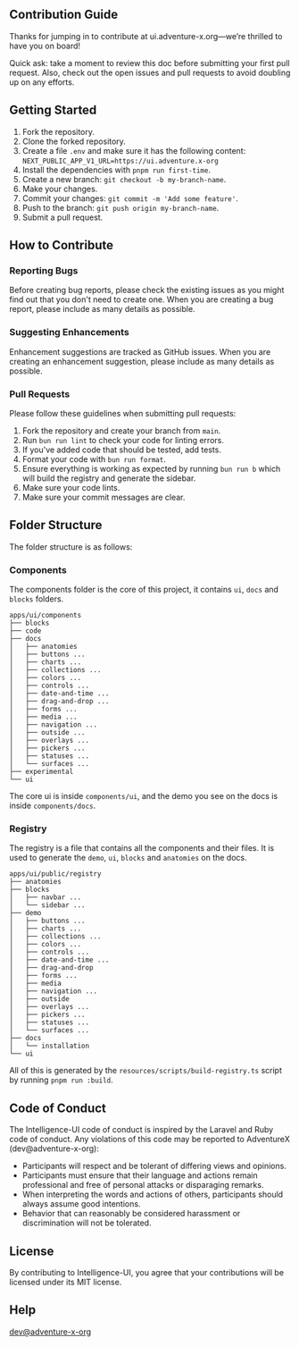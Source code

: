 ## Contribution Guide

Thanks for jumping in to contribute at ui.adventure-x.org—we’re thrilled to have you on board!

Quick ask: take a moment to review this doc before submitting your first pull request. Also, check out the open issues and pull requests to avoid doubling up on any efforts.

## Getting Started

1. Fork the repository.
2. Clone the forked repository.
3. Create a file `.env` and make sure it has the following content: `NEXT_PUBLIC_APP_V1_URL=https://ui.adventure.x-org`
4. Install the dependencies with `pnpm run first-time`.
5. Create a new branch: `git checkout -b my-branch-name`.
6. Make your changes.
7. Commit your changes: `git commit -m 'Add some feature'`.
8. Push to the branch: `git push origin my-branch-name`.
9. Submit a pull request.

## How to Contribute

### Reporting Bugs

Before creating bug reports, please check the existing issues as you might find out that you don't need to create one. When you are creating a bug report, please include as many details as possible.

### Suggesting Enhancements

Enhancement suggestions are tracked as GitHub issues. When you are creating an enhancement suggestion, please include as many details as possible.

### Pull Requests

Please follow these guidelines when submitting pull requests:

1. Fork the repository and create your branch from `main`.
2. Run `bun run lint` to check your code for linting errors.
3. If you've added code that should be tested, add tests.
4. Format your code with `bun run format`.
5. Ensure everything is working as expected by running `bun run b` which will build the registry and generate the sidebar.
6. Make sure your code lints.
7. Make sure your commit messages are clear.

## Folder Structure

The folder structure is as follows:

### Components

The components folder is the core of this project, it contains `ui`, `docs` and `blocks` folders.

```
apps/ui/components
├── blocks
├── code
├── docs
│   ├── anatomies
│   ├── buttons ...
│   ├── charts ...
│   ├── collections ...
│   ├── colors ...
│   ├── controls ...
│   ├── date-and-time ...
│   ├── drag-and-drop ...
│   ├── forms ...
│   ├── media ...
│   ├── navigation ...
│   ├── outside ...
│   ├── overlays ...
│   ├── pickers ...
│   ├── statuses ...
│   └── surfaces ...
├── experimental
└── ui
```

The core ui is inside `components/ui`, and the demo you see on the docs is inside `components/docs`.

### Registry

The registry is a file that contains all the components and their files. It is used to generate the `demo`, `ui`, `blocks` and `anatomies` on the docs.

```
apps/ui/public/registry
├── anatomies
├── blocks
│   ├── navbar ...
│   └── sidebar ...
├── demo
│   ├── buttons ...
│   ├── charts ...
│   ├── collections ...
│   ├── colors ...
│   ├── controls ...
│   ├── date-and-time ...
│   ├── drag-and-drop
│   ├── forms ...
│   ├── media
│   ├── navigation ...
│   ├── outside
│   ├── overlays ...
│   ├── pickers ...
│   ├── statuses ...
│   └── surfaces ...
├── docs
│   └── installation
└── ui
```

All of this is generated by the `resources/scripts/build-registry.ts` script by running `pnpm run :build`.

## Code of Conduct

The Intelligence-UI code of conduct is inspired by the Laravel and Ruby code of conduct. Any violations of this code may be reported to AdventureX (dev@adventure-x-org):

- Participants will respect and be tolerant of differing views and opinions.
- Participants must ensure that their language and actions remain professional and free of personal attacks or disparaging remarks.
- When interpreting the words and actions of others, participants should always assume good intentions.
- Behavior that can reasonably be considered harassment or discrimination will not be tolerated.

## License

By contributing to Intelligence-UI, you agree that your contributions will be licensed under its MIT license.

## Help

[dev@adventure-x-org](mailto:dev@adventure-x-org)
